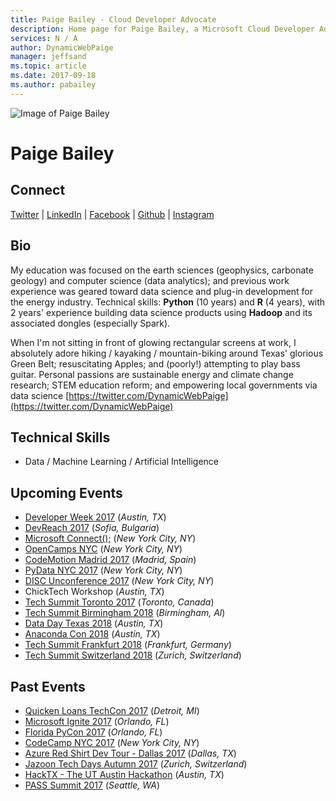 ```yaml
---
title: Paige Bailey - Cloud Developer Advocate
description: Home page for Paige Bailey, a Microsoft Cloud Developer Advocate
services: N / A
author: DynamicWebPaige
manager: jeffsand
ms.topic: article
ms.date: 2017-09-18
ms.author: pabailey
---
```


![Image of Paige Bailey](https://avatars2.githubusercontent.com/u/3712347?s=460&v=4)

# Paige Bailey


## Connect
[Twitter](https://twitter.com/DynamicWebPaige) | [LinkedIn](https://linkedin.com/in/DynamicWebPaige) | [Facebook](https://facebook.com/DynamicWebPaige) | [Github](https://github.com/DynamicWebPaige) | [Instagram](https://www.instagram.com/DynamicWebPaige)

## Bio

My education was focused on the earth sciences (geophysics, carbonate geology) and computer science (data analytics); and previous work experience was geared toward data science and plug-in development for the energy industry. Technical skills: **Python** (10 years) and **R** (4 years), with 2 years' experience building data science products using **Hadoop** and its associated dongles (especially Spark). 

When I'm not sitting in front of glowing rectangular screens at work, I absolutely adore hiking / kayaking / mountain-biking around Texas' glorious Green Belt; resuscitating Apples; and (poorly!) attempting to play bass guitar. Personal passions are sustainable energy and climate change research; STEM education reform; and empowering local governments via data science  [https://twitter.com/DynamicWebPaige](https://twitter.com/DynamicWebPaige)

## Technical Skills

* Data / Machine Learning / Artificial Intelligence

## Upcoming Events

* [Developer Week 2017](http://www.developerweek.com/Austin/) (_Austin, TX_)
* [DevReach 2017](http://devreach.com/) (_Sofia, Bulgaria_)
* [Microsoft Connect();](https://www.microsoft.com/en-us/connectevent/default.aspx) (_New York City, NY_)
* [OpenCamps NYC](http://www.opencamps.org/2017) (_New York City, NY_)
* [CodeMotion Madrid 2017](https://2017.codemotion.es/en/) (_Madrid, Spain_)
* [PyData NYC 2017](https://pydata.org/nyc2017/) (_New York City, NY_)
* [DISC Unconference 2017](https://pydata.org/nyc2017/diversity-inclusion/disc-unconference-2017/) (_New York City, NY_)
* ChickTech Workshop (_Austin, TX_)
* [Tech Summit Toronto 2017](https://www.microsoft.com/en-ca/techsummit/toronto) (_Toronto, Canada_)
* [Tech Summit Birmingham 2018](https://www.microsoft.com/en-gb/techsummit/birmingham) (_Birmingham, Al_)
* [Data Day Texas 2018](http://datadaytexas.com/) (_Austin, TX_)
* [Anaconda Con 2018](https://2018.anacondacon.io/) (_Austin, TX_)
* [Tech Summit Frankfurt 2018](https://www.microsoft.com/de-de/techsummit/frankfurt) (_Frankfurt, Germany_)
* [Tech Summit Switzerland 2018](https://www.microsoft.com/en-us/techsummit/default.aspx) (_Zurich, Switzerland_)

## Past Events

* [Quicken Loans TechCon 2017](http://qltechcon.com/) (_Detroit, MI_)
* [Microsoft Ignite 2017](https://www.microsoft.com/en-us/ignite/default.aspx) (_Orlando, FL_)
* [Florida PyCon 2017](http://flpy.org/) (_Orlando, FL_)
* [CodeCamp NYC 2017](http://codecampnyc.org/) (_New York City, NY_)
* [Azure Red Shirt Dev Tour - Dallas 2017](https://azure.microsoft.com/en-us/community/events/azure-red-shirt-dev-tour-dallas/) (_Dallas, TX_)
* [Jazoon Tech Days Autumn 2017](http://jazoon.com/) (_Zurich, Switzerland_)
* [HackTX - The UT Austin Hackathon](https://hacktx.com/) (_Austin, TX_)
* [PASS Summit 2017](http://www.pass.org/summit/2017/Home.aspx) (_Seattle, WA_)
